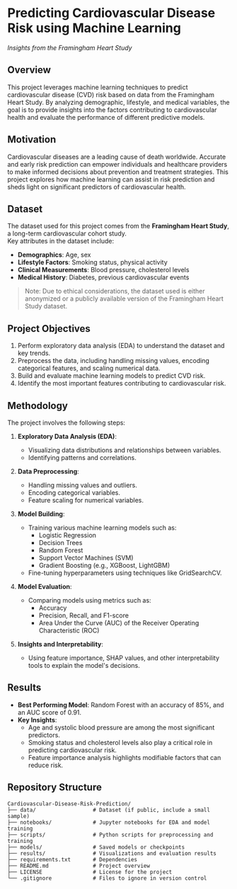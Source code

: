 # Predicting Cardiovascular Disease Risk using Machine Learning  
*Insights from the Framingham Heart Study*  

## Overview  
This project leverages machine learning techniques to predict cardiovascular disease (CVD) risk based on data from the Framingham Heart Study. By analyzing demographic, lifestyle, and medical variables, the goal is to provide insights into the factors contributing to cardiovascular health and evaluate the performance of different predictive models.  

## Motivation  
Cardiovascular diseases are a leading cause of death worldwide. Accurate and early risk prediction can empower individuals and healthcare providers to make informed decisions about prevention and treatment strategies. This project explores how machine learning can assist in risk prediction and sheds light on significant predictors of cardiovascular health.

## Dataset  
The dataset used for this project comes from the **Framingham Heart Study**, a long-term cardiovascular cohort study.  
Key attributes in the dataset include:  
- **Demographics**: Age, sex  
- **Lifestyle Factors**: Smoking status, physical activity  
- **Clinical Measurements**: Blood pressure, cholesterol levels  
- **Medical History**: Diabetes, previous cardiovascular events  

> Note: Due to ethical considerations, the dataset used is either anonymized or a publicly available version of the Framingham Heart Study dataset.  

## Project Objectives  
1. Perform exploratory data analysis (EDA) to understand the dataset and key trends.  
2. Preprocess the data, including handling missing values, encoding categorical features, and scaling numerical data.  
3. Build and evaluate machine learning models to predict CVD risk.  
4. Identify the most important features contributing to cardiovascular risk.  

## Methodology  
The project involves the following steps:  
1. **Exploratory Data Analysis (EDA)**:  
   - Visualizing data distributions and relationships between variables.  
   - Identifying patterns and correlations.  

2. **Data Preprocessing**:  
   - Handling missing values and outliers.  
   - Encoding categorical variables.  
   - Feature scaling for numerical variables.  

3. **Model Building**:  
   - Training various machine learning models such as:  
     - Logistic Regression  
     - Decision Trees  
     - Random Forest  
     - Support Vector Machines (SVM)  
     - Gradient Boosting (e.g., XGBoost, LightGBM)  
   - Fine-tuning hyperparameters using techniques like GridSearchCV.  

4. **Model Evaluation**:  
   - Comparing models using metrics such as:  
     - Accuracy  
     - Precision, Recall, and F1-score  
     - Area Under the Curve (AUC) of the Receiver Operating Characteristic (ROC)  

5. **Insights and Interpretability**:  
   - Using feature importance, SHAP values, and other interpretability tools to explain the model's decisions.  

## Results  
- **Best Performing Model**: Random Forest with an accuracy of 85%, and an AUC score of 0.91.  
- **Key Insights**:  
  - Age and systolic blood pressure are among the most significant predictors.  
  - Smoking status and cholesterol levels also play a critical role in predicting cardiovascular risk.  
  - Feature importance analysis highlights modifiable factors that can reduce risk.  

## Repository Structure  
```plaintext
Cardiovascular-Disease-Risk-Prediction/
├── data/                  # Dataset (if public, include a small sample)
├── notebooks/             # Jupyter notebooks for EDA and model training
├── scripts/               # Python scripts for preprocessing and training
├── models/                # Saved models or checkpoints
├── results/               # Visualizations and evaluation results
├── requirements.txt       # Dependencies
├── README.md              # Project overview
├── LICENSE                # License for the project
└── .gitignore             # Files to ignore in version control
